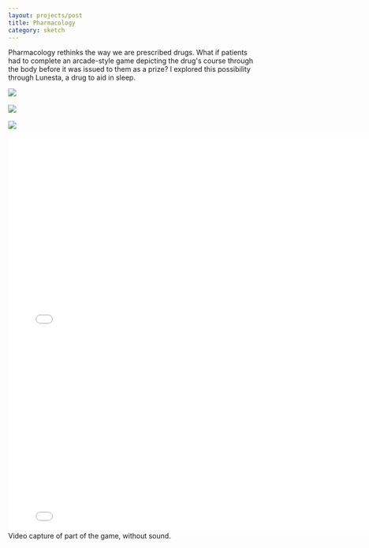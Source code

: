 ```yaml
---
layout: projects/post
title: Pharmacology
category: sketch
---
```

Pharmacology rethinks the way we are prescribed drugs. What if patients had to complete an arcade-style game depicting the drug's course through the body before it was issued to them as a prize? I explored this possibility through Lunesta, a drug to aid in sleep.
<br>

<img src="../../img/Arcade1.jpg">
<br>
<br>
<img src="../../img/Arcade4.jpg">
<br>
<br>
<img src="../../img/Arcade3.jpg">
<br>
<br>

<iframe src="//player.vimeo.com/video/115175906?title=0&amp;byline=0&amp;portrait=0" width="800" height="400" frameborder="0" webkitallowfullscreen mozallowfullscreen allowfullscreen> </iframe>

<br>

<iframe src="//player.vimeo.com/video/115176497?title=0&amp;byline=0&amp;portrait=0" width="800" height="400" frameborder="0" webkitallowfullscreen mozallowfullscreen allowfullscreen> </iframe>
Video capture of part of the game, without sound.
<br>
